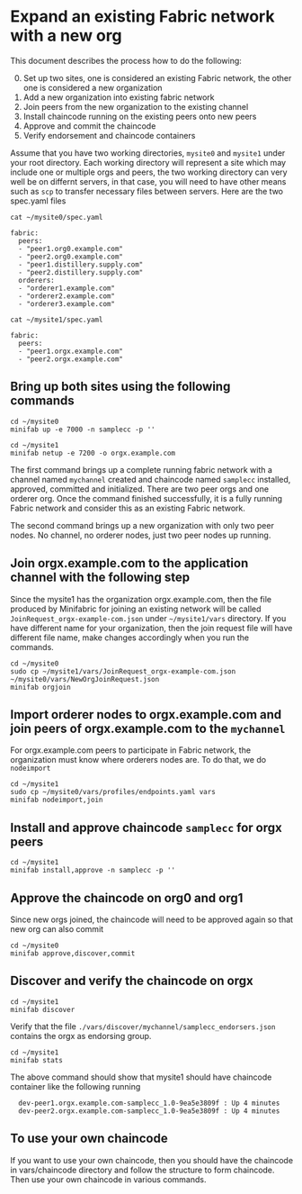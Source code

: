 # Expand an existing Fabric network with a new org

This document describes the process how to do the following:

0. Set up two sites, one is considered an existing Fabric network, the other one is considered a new organization
1. Add a new organization into existing fabric network
2. Join peers from the new organization to the existing channel
3. Install chaincode running on the existing peers onto new peers
4. Approve and commit the chaincode
5. Verify endorsement and chaincode containers

Assume that you have two working directories, `mysite0` and `mysite1` under your root directory. Each working
directory will represent a site which may include one or multiple orgs and peers, the two working directory
can very well be on differnt servers, in that case, you will need to have other means such as `scp` to transfer
necessary files between servers. Here are the two spec.yaml files

```
cat ~/mysite0/spec.yaml

fabric:
  peers:
  - "peer1.org0.example.com"
  - "peer2.org0.example.com"
  - "peer1.distillery.supply.com"
  - "peer2.distillery.supply.com"
  orderers:
  - "orderer1.example.com"
  - "orderer2.example.com"
  - "orderer3.example.com"

cat ~/mysite1/spec.yaml

fabric:
  peers:
  - "peer1.orgx.example.com"
  - "peer2.orgx.example.com"

```
 
## Bring up both sites using the following commands

```
cd ~/mysite0
minifab up -e 7000 -n samplecc -p ''

cd ~/mysite1
minifab netup -e 7200 -o orgx.example.com
```

The first command brings up a complete running fabric network with a channel named `mychannel`
created and chaincode named `samplecc` installed, approved, committed and initialized. There are
two peer orgs and one orderer org. Once the command finished successfully, it is a fully running
Fabric network and consider this as an existing Fabric network.

The second command brings up a new organization with only two peer nodes. No channel, no orderer
nodes, just two peer nodes up running.

## Join orgx.example.com to the application channel with the following step
Since the mysite1 has the organization orgx.example.com, then the file produced
by Minifabric for joining an existing network will be called `JoinRequest_orgx-example-com.json`
under `~/mysite1/vars` directory. If you have different name for your organization, then the
join request file will have different file name, make changes accordingly when you run the commands. 

```
cd ~/mysite0
sudo cp ~/mysite1/vars/JoinRequest_orgx-example-com.json ~/mysite0/vars/NewOrgJoinRequest.json
minifab orgjoin
```

## Import orderer nodes to orgx.example.com and join peers of orgx.example.com to the `mychannel`
For orgx.example.com peers to participate in Fabric network, the organization must know where orderers nodes are.
To do that, we do `nodeimport`

```
cd ~/mysite1
sudo cp ~/mysite0/vars/profiles/endpoints.yaml vars
minifab nodeimport,join
```

## Install and approve chaincode `samplecc` for orgx peers

```
cd ~/mysite1
minifab install,approve -n samplecc -p ''
```

## Approve the chaincode on org0 and org1
Since new orgs joined, the chaincode will need to be approved again so that new org can also commit

```
cd ~/mysite0
minifab approve,discover,commit
```

## Discover and verify the chaincode on orgx

```
cd ~/mysite1
minifab discover
```

Verify that the file `./vars/discover/mychannel/samplecc_endorsers.json` contains the orgx as
endorsing group.

```
cd ~/mysite1
minifab stats
```

The above command should show that mysite1 should have chaincode container like the following
running

```
  dev-peer1.orgx.example.com-samplecc_1.0-9ea5e3809f : Up 4 minutes
  dev-peer2.orgx.example.com-samplecc_1.0-9ea5e3809f : Up 4 minutes
```

## To use your own chaincode
If you want to use your own chaincode, then you should have the chaincode in vars/chaincode directory
and follow the structure to form chaincode. Then use your own chaincode in various commands.
